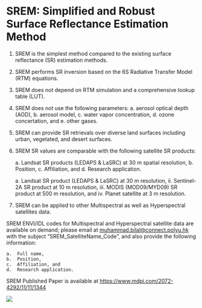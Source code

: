 # SREM: Simplified and Robust Surface Reflectance Estimation Method

1.	SREM is the simplest method compared to the existing surface reflectance (SR) estimation methods. 
2.	SREM performs SR inversion based on the 6S Radiative Transfer Model (RTM) equations.
3.	SREM does not depend on RTM simulation and a comprehensive lookup table (LUT).
4.	SREM does not use the following parameters:
a. aerosol optical depth (AOD),
b.	aerosol model,
c.	water vapor concentration,
d.	ozone concertation, and
e.	other gases.
5.	SREM can provide SR retrievals over diverse land surfaces including urban, vegetated, and desert surfaces.
6.	SREM SR values are comparable with the following satellite SR products:

    a.	Landsat SR products (LEDAPS & LaSRC) at 30 m spatial resolution, 
    b.	Position, 
    c.	Affiliation, and
    d.	Research application.

    a. Landsat SR product (LEDAPS & LaSRC) at 30 m resolution, 
    ii.     Sentinel-2A SR product at 10 m resolution, 
    iii.    MODIS (MOD09/MYD09) SR product at 500 m resolution, and 
    iv. 	Planet satellite at 3 m resolution. 
        
7.	SREM can be applied to other Multispectral as well as Hyperspectral satellites data. 

SREM ENVI/IDL codes for Multispectral and Hyperspectral satellite data are available on demand; please email at muhammad.bilal@connect.polyu.hk with the subject “SREM_SatelliteName_Code”, and also provide the following information:

    a.	Full name, 
    b.	Position, 
    c.	Affiliation, and
    d.	Research application.

SREM Published Paper is available at https://www.mdpi.com/2072-4292/11/11/1344

![](https://github.com/rsbilal/SREM/blob/master/SREM%20Flow%20Chart.jpg)



